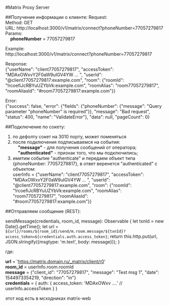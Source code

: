 #Matrix Proxy Server

##Получение информации о клиенте:
Request:  
Method: GET  
URL: http://localhost:3000/v1/matrix/connect?phoneNumber=77057279817  
Params:  
&nbsp;&nbsp;&nbsp;&nbsp;**phoneNumber** = 77057279817  

Example:  
http://localhost:3000/v1/matrix/connect?phoneNumber=77057279817  

Response:  
{"userName": "client77057279817", "accessToken": "MDAxOWxvY2F0aW9uIGV4YW ... ", "userId": "@client77057279817:example.com", "room": {"roomId": "!rcoefiJcRBYuUZYbVk:example.com", "roomAlias": "room77057279817", "roomAliasId": "#room77057279817:example.com"}}

Error:  
{"success": false, "error": {"fields": {"phoneNumber": {"message": "Query parameter \"phoneNumber\" is required"}}, "message": "Bad request", "status": 400, "name": "ValidateError"}, "data": null, "pageCount": 0}  

##Подключение по сокету:
1. по дефолту сокет на 3010 порту, может поменяться
2. после подключения подписываемся на события:  
&nbsp;&nbsp;&nbsp;&nbsp;**"message"** - для получения сообщений от оператора;  
&nbsp;&nbsp;&nbsp;&nbsp;**"authenticated"** - признак того, что мы подключились;  
3. имитим событие "authenticate" и передаем объект типа {phoneNumber: 77057279817}, в ответ веренется "authenticated" с объектом:  
userInfo = {"userName": "client77057279817", "accessToken": "MDAxOWxvY2F0aW9uIGV4YW ... ", "userId": "@client77057279817:example.com", "room": {"roomId": "!rcoefiJcRBYuUZYbVk:example.com", "roomAlias": "room77057279817", "roomAliasId": "#room77057279817:example.com"}}

##Отправляем сообщение (REST):

sendMessage(credentials, room_id, message): Observable<any> {
	let txnId = new Date().getTime();
	let url = `${url}/rooms/${room_id}/send/m.room.message/${txnId}?access_token=${credentials.auth.access_token}`;
	return this.http.put<any>(url, JSON.stringify({msgtype: 'm.text', body: message}));
}

где:

**url** = 'https://matrix.domain.ru/_matrix/client/r0'  
**room_id** = userInfo.room.roomId  
**message** = {"client_id": "77057279817", "message": "Test msg 1", "date": 1544973354219, "direction": "in"}  
**credentials** = {
	auth: {
		access_token: 'MDAxOWxv ....' // userInfo.accessToken
	}
}

этот код есть в мсходниках matrix-web


